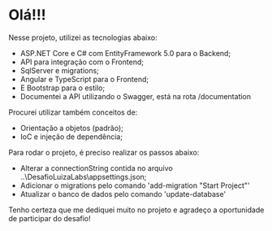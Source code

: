 <h1>Olá!!!</h1>

<p>Nesse projeto, utilizei as tecnologias abaixo:</p>
<ul>
  <li>ASP.NET Core e C# com EntityFramework 5.0 para o Backend;</li>
  <li>API para integração com o Frontend;</li>
  <li>SqlServer e migrations;</li>
  <li>Angular e TypeScript para o Frontend;</li>
  <li>E Bootstrap para o estilo;</li>
  <li>Documentei a API utilizando o Swagger, está na rota /documentation</li>
</ul>
<p>Procurei utilizar também conceitos de:</p>
<ul>
  <li>Orientação a objetos (padrão);</li>
  <li>IoC e injeção de dependência;</li>
</ul>
<p>Para rodar o projeto, é preciso realizar os passos abaixo:</p>
<ul>
  <li>Alterar a connectionString contida no arquivo ..\DesafioLuizaLabs\appsettings.json;</li>
  <li>Adicionar o migrations pelo comando 'add-migration "Start Project"'</li>
  <li>Atualizar o banco de dados pelo comando 'update-database'</li>
</ul>
<p>Tenho certeza que me dediquei muito no projeto e agradeço a oportunidade de participar do desafio!</p>
